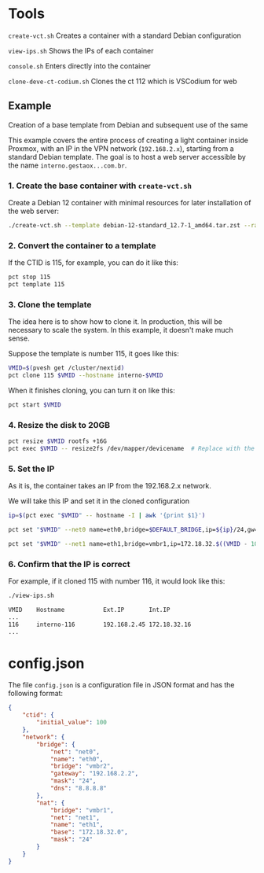 # Tools

`create-vct.sh` Creates a container with a standard Debian configuration

`view-ips.sh` Shows the IPs of each container

`console.sh` Enters directly into the container

`clone-deve-ct-codium.sh` Clones the ct 112 which is VSCodium for web

## Example
Creation of a base template from Debian and subsequent use of the same

This example covers the entire process of creating a light container inside Proxmox, with an IP in the VPN network (`192.168.2.x`), starting from a standard Debian template. The goal is to host a web server accessible by the name `interno.gestaox...com.br`.

### 1. Create the base container with `create-vct.sh`

Create a Debian 12 container with minimal resources for later installation of the web server:

```bash
./create-vct.sh --template debian-12-standard_12.7-1_amd64.tar.zst --ram 512 --disk 4 --cores 1
```

### 2. Convert the container to a template
If the CTID is 115, for example, you can do it like this:

```bash
pct stop 115
pct template 115
```

### 3. Clone the template
The idea here is to show how to clone it. In production, this will be necessary to scale the system. In this example, it doesn't make much sense.

Suppose the template is number 115, it goes like this:

```bash
VMID=$(pvesh get /cluster/nextid)
pct clone 115 $VMID --hostname interno-$VMID
```

When it finishes cloning, you can turn it on like this:
```bash
pct start $VMID
```

### 4. Resize the disk to 20GB

```bash
pct resize $VMID rootfs +16G
pct exec $VMID -- resize2fs /dev/mapper/devicename  # Replace with the real device if necessary
```

### 5. Set the IP
As it is, the container takes an IP from the 192.168.2.x network.

We will take this IP and set it in the cloned configuration

```bash
ip=$(pct exec "$VMID" -- hostname -I | awk '{print $1}')

pct set "$VMID" --net0 name=eth0,bridge=$DEFAULT_BRIDGE,ip=${ip}/24,gw=192.168.2.2,ip6=auto,firewall=1

pct set "$VMID" --net1 name=eth1,bridge=vmbr1,ip=172.18.32.$((VMID - 100))/24,firewall=1
```

### 6. Confirm that the IP is correct
For example, if it cloned 115 with number 116, it would look like this:
```bash
./view-ips.sh

VMID    Hostname           Ext.IP       Int.IP
...
116     interno-116        192.168.2.45 172.18.32.16
...
```

# config.json
The file `config.json` is a configuration file in JSON format and has the following format:

```json
{
    "ctid": {
        "initial_value": 100
    },
    "network": {
        "bridge": {
            "net": "net0",
            "name": "eth0",
            "bridge": "vmbr2",
            "gateway": "192.168.2.2",
            "mask": "24",
            "dns": "8.8.8.8"
        },
        "nat": {
            "bridge": "vmbr1",
            "net": "net1",
            "name": "eth1",
            "base": "172.18.32.0",
            "mask": "24"
        }
    }
}
```